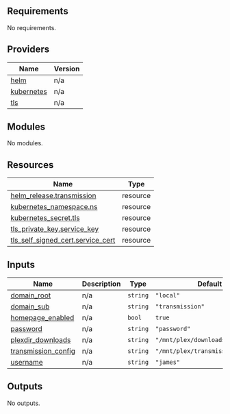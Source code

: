 <!-- BEGIN_TF_DOCS -->
## Requirements

No requirements.

## Providers

| Name | Version |
|------|---------|
| <a name="provider_helm"></a> [helm](#provider\_helm) | n/a |
| <a name="provider_kubernetes"></a> [kubernetes](#provider\_kubernetes) | n/a |
| <a name="provider_tls"></a> [tls](#provider\_tls) | n/a |

## Modules

No modules.

## Resources

| Name | Type |
|------|------|
| [helm_release.transmission](https://registry.terraform.io/providers/hashicorp/helm/latest/docs/resources/release) | resource |
| [kubernetes_namespace.ns](https://registry.terraform.io/providers/hashicorp/kubernetes/latest/docs/resources/namespace) | resource |
| [kubernetes_secret.tls](https://registry.terraform.io/providers/hashicorp/kubernetes/latest/docs/resources/secret) | resource |
| [tls_private_key.service_key](https://registry.terraform.io/providers/hashicorp/tls/latest/docs/resources/private_key) | resource |
| [tls_self_signed_cert.service_cert](https://registry.terraform.io/providers/hashicorp/tls/latest/docs/resources/self_signed_cert) | resource |

## Inputs

| Name | Description | Type | Default | Required |
|------|-------------|------|---------|:--------:|
| <a name="input_domain_root"></a> [domain\_root](#input\_domain\_root) | n/a | `string` | `"local"` | no |
| <a name="input_domain_sub"></a> [domain\_sub](#input\_domain\_sub) | n/a | `string` | `"transmission"` | no |
| <a name="input_homepage_enabled"></a> [homepage\_enabled](#input\_homepage\_enabled) | n/a | `bool` | `true` | no |
| <a name="input_password"></a> [password](#input\_password) | n/a | `string` | `"password"` | no |
| <a name="input_plexdir_downloads"></a> [plexdir\_downloads](#input\_plexdir\_downloads) | n/a | `string` | `"/mnt/plex/downloads"` | no |
| <a name="input_transmission_config"></a> [transmission\_config](#input\_transmission\_config) | n/a | `string` | `"/mnt/plex/transmission/config"` | no |
| <a name="input_username"></a> [username](#input\_username) | n/a | `string` | `"james"` | no |

## Outputs

No outputs.
<!-- END_TF_DOCS -->
